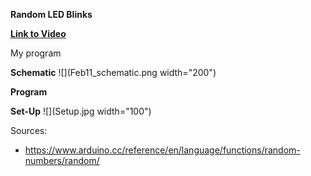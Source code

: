 **Random LED Blinks**

**[Link to Video](https://youtu.be/TBH0HIdpNPA)**

My program 

**Schematic**
![](Feb11_schematic.png width="200")

**Program**

**Set-Up**
![](Setup.jpg width="100")



Sources:
- https://www.arduino.cc/reference/en/language/functions/random-numbers/random/

